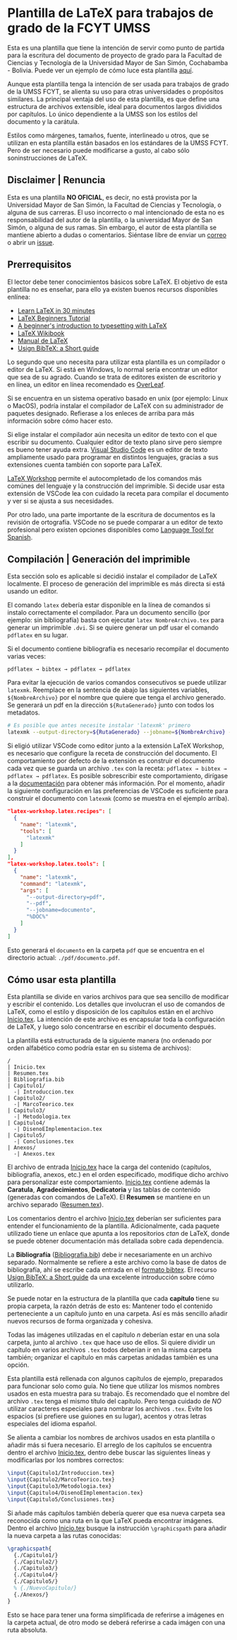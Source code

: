 # Plantilla de LaTeX para trabajos de grado de la FCYT UMSS

Esta es una plantilla que tiene la intención de servir como punto de partida para la escritura del documento de proyecto de grado para la Facultad de Ciencias y Tecnología de la Universidad Mayor de San Simón, Cochabamba - Bolivia. Puede ver un ejemplo de cómo luce esta plantilla [aquí](./ejemplos/documento.pdf).

Aunque esta plantilla tenga la intención de ser usada para trabajos de grado de la UMSS FCYT, se alienta su uso para otras universidades o propósitos similares. La principal ventaja del uso de esta plantilla, es que define una estructura de archivos extensible, ideal para documentos largos divididos por capítulos. Lo único dependiente a la UMSS son los estilos del documento y la carátula.

Estilos como márgenes, tamaños, fuente, interlineado u otros, que se utilizan en esta plantilla están basados en los estándares de la UMSS FCYT. Pero de ser necesario puede modificarse a gusto, al cabo sólo soninstrucciones de LaTeX.

## Disclaimer | Renuncia

Esta es una plantilla **NO OFICIAL**, es decir, no está provista por la Universidad Mayor de San Simón, la Facultad de Ciencias y Tecnología, o alguna de sus carreras. El uso incorrecto o mal intencionado de esta no es responsabilidad del autor de la plantilla, o la universidad Mayor de San Simón, o alguna de sus ramas. Sin embargo, el autor de esta plantilla se mantiene abierto a dudas o comentarios. Siéntase libre de enviar un [correo](mailto://qtimpot@gmail.com) o abrir un [issue](https://github.com/aicroe/plantilla-latex-umss/issues/new).

## Prerrequisitos

El lector debe tener conocimientos básicos sobre LaTeX. El objetivo de esta plantilla no es enseñar, para ello ya existen buenos recursos disponibles enlínea:
* [Learn LaTeX in 30 minutes](https://www.overleaf.com/learn/latex/Learn_LaTeX_in_30_minutes)
* [LaTeX Beginners Tutorial](https://es.sharelatex.com/blog/latex-guides/beginners-tutorial.html)
* [A beginner's introduction to typesetting with LaTeX](http://www.ptep-online.com/ctan/beginlatex-2005.pdf)
* [LaTeX Wikibook](https://en.wikibooks.org/wiki/LaTeX)
* [Manual de LaTeX](https://es.wikibooks.org/wiki/Manual_de_LaTeX)
* [Usign BibTeX: a Short guide](https://www.economics.utoronto.ca/osborne/latex/BIBTEX.HTM)

Lo segundo que uno necesita para utilizar esta plantilla es un compilador o editor de LaTeX. Si está en Windows, lo normal sería encontrar un editor que sea de su agrado. Cuando se trata de editores existen de escritorio y en línea, un editor en línea recomendado es [OverLeaf](www.overleaf.com).

Si se encuentra en un sistema operativo basado en unix (por ejemplo: Linux o MacOS), podría instalar el compilador de LaTeX con su administrador de paquetes designado. Refierase a los enleces de arriba para más información sobre cómo hacer esto.

Si elige instalar el compilador aún necesita un editor de texto con el que escribir su documento. Cualquier editor de texto plano sirve pero siempre es bueno tener ayuda extra. [Visual Studio Code](https://code.visualstudio.com/) es un editor de texto ampliamente usado para programar en distintos lenguajes, gracias a sus extensiones cuenta también con soporte para LaTeX.

[LaTeX Workshop](https://marketplace.visualstudio.com/items?itemName=James-Yu.latex-workshop) permite el autocompletado de los comandos más comúnes del lenguaje y la construcción del imprimible. Si decide usar esta extensión de VSCode lea con cuidado la receta para compilar el documento y ver si se ajusta a sus necesidades.

Por otro lado, una parte importante de la escritura de documentos es la revisión de ortografía. VSCode no se puede comparar a un editor de texto profesional pero existen opciones disponibles como [Language Tool for Spanish](https://marketplace.visualstudio.com/items?itemName=adamvoss.vscode-languagetool-es).

## Compilación | Generación del imprimible

Esta sección solo es aplicable si decidió instalar el compilador de LaTeX localmente. El proceso de generación del imprimible es más directa si está usando un editor.

El comando `latex` debería estar disponible en la línea de comandos si instalo correctamente el compilador. Para un documento sencillo (por ejemplo: sin bibliografía) basta con ejecutar `latex NombreArchivo.tex` para generar un imprimible `.dvi`. Si se quiere generar un pdf usar el comando `pdflatex` en su lugar.

Si el documento contiene bibliografía es necesario recompilar el documento varias veces:

```
pdflatex → bibtex → pdflatex → pdflatex
```

Para evitar la ejecución de varios comandos consecutivos se puede utilizar `latexmk`. Reemplace en la sentencia de abajo las siguientes variables, `${NombreArchivo}` por el nombre que quiere que tenga el archivo generado. Se generará un pdf en la dirección `${RutaGenerado}` junto con todos los metadatos.

```bash
# Es posible que antes necesite instalar 'latexmk' primero
latexmk --output-directory=${RutaGenerado} --jobname=${NombreArchivo} --pdf Inicio.tex
```

Si eligió utilizar VSCode como editor junto a la extensión LaTeX Workshop, es necesario que configure la receta de construcción del documento. El comportamiento por defecto de la extensión es construir el documento cada vez que se guarda un archivo `.tex` con la receta: `pdflatex → bibtex → pdflatex → pdflatex`. Es posible sobrescribir este comportamiento, dirígase a la [documentación](https://github.com/James-Yu/LaTeX-Workshop/wiki/Compile) para obtener más información. Por el momento, añadir la siguiente configuración en las preferencias de VSCode es suficiente para construir el documento con `latexmk` (como se muestra en el ejemplo arriba).

```json
"latex-workshop.latex.recipes": [
  {
    "name": "latexmk",
    "tools": [
      "latexmk"
    ]
  }
],
"latex-workshop.latex.tools": [
  {
    "name": "latexmk",
    "command": "latexmk",
    "args": [
      "--output-directory=pdf",
      "--pdf",
      "--jobname=documento",
      "%DOC%"
    ]
  }
]
```

Esto generará el `documento` en la carpeta `pdf` que se encuentra en el directorio actual: `./pdf/documento.pdf`.

## Cómo usar esta plantilla

Esta plantilla se divide en varios archivos para que sea sencillo de modificar y escribir el contenido. Los detalles que involucran el uso de comandos de LaTeX, como el estilo y disposición de los capítulos están en el archivo [Inicio.tex](./Inicio.tex). La intención de este archivo es encapsular toda la configuración de LaTeX, y luego solo concentrarse en escribir el documento después.

La plantilla está estructurada de la siguiente manera (no ordenado por orden alfabético como podría estar en su sistema de archivos):

```
/
| Inicio.tex
| Resumen.tex
| Bibliografia.bib
| Capitulo1/
  -| Introduccion.tex
| Capitulo2/
  -| MarcoTeorico.tex
| Capitulo3/
  -| Metodologia.tex
| Capitulo4/
  -| DisenoEImplementacion.tex
| Capitulo5/
  -| Conclusiones.tex
| Anexos/
  -| Anexos.tex
```

El archivo de entrada [Inicio.tex](./Inicio.tex) hace la carga del contenido (capítulos, bibliografía, anexos, etc.) en el orden especificado, modifique dicho archivo para personalizar este comportamiento. [Inicio.tex](./Inicio.tex) contiene además la **Caratula**, **Agradecimientos**, **Dedicatoria** y las tablas de contenido (generadas con comandos de LaTeX). El **Resumen** se mantiene en un archivo separado ([Resumen.tex](./Resumen.tex)).

Los comentarios dentro el archivo [Inicio.tex](./Inicio.tex) deberían ser suficientes para entender el funcionamiento de la plantilla. Adicionalmente, cada paquete utilizado tiene un enlace que apunta a los repositorios *ctan* de LaTeX, donde se puede obtener documentación más detallada sobre cada dependencia.

La **Bibliografía** ([Bibliografia.bib](./Bibliografia.bib)) debe ir necesariamente en un archivo separado. Normalmente se refiere a este archivo como la base de datos de bibliografía, ahí se escribe cada entrada en el [formato bibtex](http://www.bibtex.org/Format/). El recurso [Usign BibTeX: a Short guide](https://www.economics.utoronto.ca/osborne/latex/BIBTEX.HTM) da una excelente introducción sobre cómo utilizarlo.

Se puede notar en la estructura de la plantilla que cada **capítulo** tiene su propia carpeta, la razón detrás de esto es: Mantener todo el contenido perteneciente a un capítulo junto en una carpeta. Así es más sencillo añadir nuevos recursos de forma organizada y cohesiva.

Todas las imágenes utilizadas en el capítulo *n* deberían estar en una sola carpeta, junto al archivo `.tex` que hace uso de ellos. Si quiere dividir un capítulo en varios archivos `.tex` todos deberían ir en la misma carpeta también; organizar el capítulo en más carpetas anidadas también es una opción.

Esta plantilla está rellenada con algunos capítulos de ejemplo, preparados para funcionar solo como guía. No tiene que utilizar los mismos nombres usados en esta muestra para su trabajo. Es recomendado que el nombre del archivo `.tex` tenga el mismo título del capítulo. Pero tenga cuidado de *NO* utilizar caracteres especiales para nombrar los archivos `.tex`. Evite los espacios (si prefiere use guiones en su lugar), acentos y otras letras especiales del idioma español.

Se alienta a cambiar los nombres de archivos usados en esta plantilla o añadir más si fuera necesario. El arreglo de los capítulos se encuentra dentro el archivo [Inicio.tex](./Inicio.tex), dentro debe buscar las siguientes líneas y modificarlas por los nombres correctos:

```latex
\input{Capitulo1/Introduccion.tex}
\input{Capitulo2/MarcoTeorico.tex}
\input{Capitulo3/Metodologia.tex}
\input{Capitulo4/DisenoEImplementacion.tex}
\input{Capitulo5/Conclusiones.tex}
```

Si añade más capítulos también debería querer que esa nueva carpeta sea reconocida como una ruta en la que LaTeX pueda encontrar imágenes. Dentro el archivo [Inicio.tex](./Inicio.tex) busque la instrucción `\graphicspath` para añadir la nueva carpeta a las rutas conocidas:

```latex
\graphicspath{
  {./Capitulo1/}
  {./Capitulo2/}
  {./Capitulo3/}
  {./Capitulo4/}
  {./Capitulo5/}
  % {./NuevoCapitulo/}
  {./Anexos/}
}
```

Esto se hace para tener una forma simplificada de referirse a imágenes en la carpeta actual, de otro modo se deberá referirse a cada imágen con una ruta absoluta.
